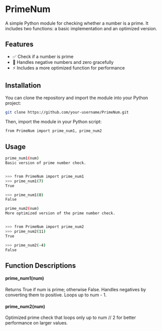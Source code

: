 
# PrimeNum

A simple Python module for checking whether a number is a prime. It includes two functions: a basic implementation and an optimized version.

## Features

- ✅ Check if a number is prime
- 🚫 Handles negative numbers and zero gracefully
- ⚡ Includes a more optimized function for performance

## Installation

You can clone the repository and import the module into your Python project:

```bash
git clone https://github.com/your-username/PrimeNum.git
```

Then, import the module in your Python script:
```bash
from PrimeNum import prime_num1, prime_num2
```

## Usage
```bash
prime_num1(num)
Basic version of prime number check.


>>> from PrimeNum import prime_num1
>>> prime_num1(7)
True

>>> prime_num1(8)
False

prime_num2(num)
More optimized version of the prime number check.


>>> from PrimeNum import prime_num2
>>> prime_num2(11)
True

>>> prime_num2(-4)
False
```

## Function Descriptions

#### prime_num1(num)
Returns True if num is prime; otherwise False. Handles negatives by converting them to positive. Loops up to num - 1.

#### prime_num2(num)
Optimized prime check that loops only up to num // 2 for better performance on larger values.






